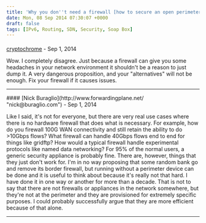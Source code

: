 ```yaml
---
title: 'Why you don''t need a firewall [how to secure an open perimeter network]'
date: Mon, 08 Sep 2014 07:30:07 +0000
draft: false
tags: [IPv6, Routing, SDN, Security, Soap Box]
---
```



#### 
[cryptochrome]( "sascha@picchiantano.de") - <time datetime="2014-09-08 02:11:00">Sep 1, 2014</time>

Wow. I completely disagree. Just because a firewall can give you some headaches in your network environment it shouldn't be a reason to just dump it. A very dangerous proposition, and your "alternatives" will not be enough. Fix your firewall if it causes issues.
<hr />
#### 
[Nick Buraglio](http://www.forwardingplane.net/ "nick@buraglio.com") - <time datetime="2014-09-08 08:53:00">Sep 1, 2014</time>

Like I said, it's not for everyone, but there are very real use cases where there is no hardware firewall that does what is necessary. For example, how do you firewall 100G WAN connectivity and still retain the ability to do >10Gbps flows? What firewall can handle 40Gbps flows end to end for things like gridftp? How would a typical firewall handle experimental protocols like named data networking? For 95% of the normal users, a generic security appliance is probably fine. There are, however, things that they just don't work for. I'm in no way proposing that some random bank go and remove its border firewall, but running without a perimeter device can be done and it is useful to think about because it's really not that hard. I have done it in one way or another for more than a decade. That is not to say that there are not firewalls or appliances in the network somewhere, but they're not at the perimeter and they are provisioned for extremely specific purposes. I could probably successfully argue that they are more efficient because of that alone.
<hr />
